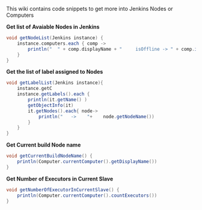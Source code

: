This wiki contains code snippets to get more into Jenkins Nodes or Computers 

**Get list of Avaiable Nodes in Jenkins**

```groovy
void getNodeList(Jenkins instance) {
    instance.computers.each { comp ->
        println("  " + comp.displayName + "     isOffline -> " + comp.isOffline())
    }
}
```

**Get the list of label assigned to Nodes**
```groovy
void getLabelList(Jenkins instance){
    instance.getC
    instance.getLabels().each {
        println(it.getName() )
        getObjectInfo(it)
        it.getNodes().each{ node->
            println("   ->    "+    node.getNodeName())
        }
    }
}
```

**Get Current build Node name**
```groovy
void getCurrentBuildNodeName() {
    println(Computer.currentComputer().getDisplayName())
}
```

**Get Number of Executors in Current Slave**
```groovy
void getNumberOfExecutorInCurrentSlave() {
    println(Computer.currentComputer().countExecutors())
}
```